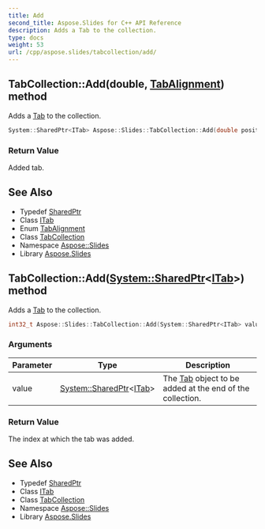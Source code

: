 ```yaml
---
title: Add
second_title: Aspose.Slides for C++ API Reference
description: Adds a Tab to the collection.
type: docs
weight: 53
url: /cpp/aspose.slides/tabcollection/add/
---
```

## TabCollection::Add(**double**, [TabAlignment](../../tabalignment/)) method


Adds a [Tab](../../tab/) to the collection.

```cpp
System::SharedPtr<ITab> Aspose::Slides::TabCollection::Add(double position, TabAlignment align) override
```


### Return Value

Added tab.

## See Also

* Typedef [SharedPtr](../../../system/sharedptr/)
* Class [ITab](../../itab/)
* Enum [TabAlignment](../../tabalignment/)
* Class [TabCollection](../)
* Namespace [Aspose::Slides](../../)
* Library [Aspose.Slides](../../../)
## TabCollection::Add([System::SharedPtr](../../../system/sharedptr/)\<[ITab](../../itab/)\>) method


Adds a [Tab](../../tab/) to the collection.

```cpp
int32_t Aspose::Slides::TabCollection::Add(System::SharedPtr<ITab> value) override
```


### Arguments

| Parameter | Type | Description |
| --- | --- | --- |
| value | [System::SharedPtr](../../../system/sharedptr/)\<[ITab](../../itab/)\> | The [Tab](../../tab/) object to be added at the end of the collection. |

### Return Value

The index at which the tab was added.

## See Also

* Typedef [SharedPtr](../../../system/sharedptr/)
* Class [ITab](../../itab/)
* Class [TabCollection](../)
* Namespace [Aspose::Slides](../../)
* Library [Aspose.Slides](../../../)
